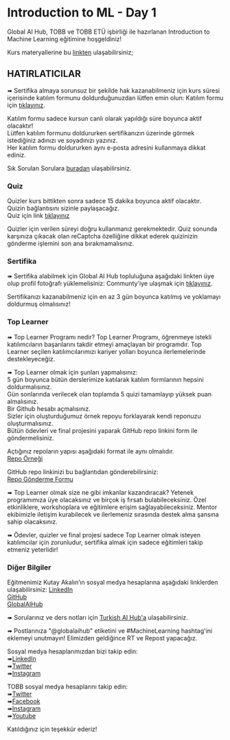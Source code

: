 
# Introduction to ML - Day 1
Global AI Hub, TOBB ve TOBB ETÜ işbirliği ile hazırlanan Introduction to Machine Learning eğitimine hoşgeldiniz!

Kurs materyallerine bu [linkten](https://github.com/globalaihub/introduction-to-machine-learning) ulaşabilirsiniz;  

## HATIRLATICILAR
➠ Sertifika almaya sorunsuz bir şekilde hak kazanabilmeniz için kurs süresi içerisinde katılım formunu doldurduğunuzdan lütfen emin olun:
Katılım formu için [tıklayınız](https://forms.gle/CUHchnY7mcNNh1aF7).  

Katılım formu sadece kursun canlı olarak yapıldığı süre boyunca aktif olacaktır!  
Lütfen katılım formunu doldururken sertifikanızın üzerinde görmek istediğiniz adınızı ve soyadınızı yazınız.  
Her katılım formu doldururken aynı e-posta adresini kullanmaya dikkat ediniz.  

Sık Sorulan Sorulara [buradan](https://globalaihub.com/faq/) ulaşabilirsiniz.  

### Quiz
Quizler kurs bittikten sonra sadece 15 dakika boyunca aktif olacaktır.  
Quizin bağlantısını sizinle paylaşacağız.  
Quiz için link [tıklayınız](https://forms.gle/ino44wJEomjBC4xRA )  

Quizler için verilen süreyi doğru kullanmanız gerekmektedir. Quiz sonunda karşınıza çıkacak olan reCaptcha özelliğine dikkat ederek quizinizin gönderme işlemini son ana bırakmamalısınız.  


### Sertifika
➠ Sertifika alabilmek için Global AI Hub topluluğuna aşağıdaki linkten üye olup profil fotoğrafı yüklemelisiniz:
Communty'iye ulaşmak için [tıklayınız](https://globalaihub.com/community/).  

Sertifikanızı kazanabilmeniz için en az 3 gün boyunca katılmış ve yoklamayı doldurmuş olmalısınız!  

### Top Learner
➠ Top Learner Programı nedir?
Top Learner Programı, öğrenmeye istekli katılımcıların başarılarını takdir etmeyi amaçlayan bir programdır. Top Learner seçilen katılımcılarımızı kariyer yolları boyunca ilerlemelerinde destekleyeceğiz.  

➠ Top Learner olmak için şunları yapmalısınız:  
5 gün boyunca bütün derslerimize katılarak katılım formlarının hepsini doldurmalısınız.  
Gün sonlarında verilecek olan toplamda 5 quizi tamamlayıp yüksek puan almalısınız.  
Bir Github hesabı açmalısınız.  
Sizler için oluşturduğumuz örnek repoyu forklayarak kendi reponuzu oluşturmalısınız.  
Bütün ödevleri ve final projesini yaparak GitHub repo linkini form ile göndermelisiniz.  

Açtığınız repoların yapısı aşağıdaki format ile aynı olmalıdır.  
[Repo Örneği](https://github.com/globalaihub/gaih-students-repo-example)  

GitHub repo linkinizi bu bağlantıdan gönderebilirsiniz:  
[Repo Gönderme Formu](https://forms.gle/ut6GXqyoNsU9wYKP7)


➠ Top Learner olmak size ne gibi imkanlar kazandıracak?
Yetenek programımıza üye olacaksınız ve  birçok iş fırsatı bulabileceksiniz.
Özel etkinliklere, workshoplara ve eğitimlere erişim sağlayabileceksiniz.
Mentor ekibimizle iletişim kurabilecek ve ilerlemeniz sırasında destek alma şansına sahip olacaksınız.


➠ Ödevler, quizler ve final projesi sadece Top Learner olmak isteyen katılımcılar için zorunludur, sertifika almak için sadece eğitimleri takip etmeniz yeterlidir!

### Diğer Bilgiler
Eğitmenimiz Kutay Akalın’ın sosyal medya hesaplarına aşağıdaki linklerden ulaşabilirsiniz:
[LinkedIn](https://www.linkedin.com/in/kutay-akalın-361b81128/)  
[GitHub](https://github.com/KutayAkalin)  
[GlobalAIHub](https://globalaihub.com/profile/akalink/)  

➠ Sorularınız ve ders notları için [Turkish AI Hub'a](https://globalaihub.com/community-hubs/turkish-ai-hub/) ulaşabilirsiniz.       

➠ Postlarınıza "@globalaihub" etiketini ve #MachineLearning hashtag'ini eklemeyi unutmayın! Elimizden geldiğince RT ve Repost yapacağız.  

Sosyal medya hesaplarımızdan bizi takip edin:  
➠[LinkedIn](https://www.linkedin.com/company/globalaihub)  
➠[Twitter](https://twitter.com/GlobalAIHub)  
➠[Instagram](https://www.instagram.com/globalaihub/)

TOBB sosyal medya hesaplarını takip edin:  
➠[Twitter](https://twitter.com/TOBBiletisim)    
➠[Facebook](https://www.facebook.com/TOBBiletisim)    
➠[Instagram](https://www.instagram.com/TOBBiletisim)  
➠[Youtube](https://www.youtube.com/user/tobbiletisim)  

Katıldığınız için teşekkür ederiz!  

